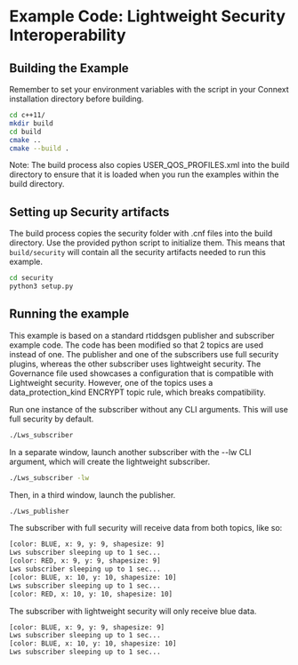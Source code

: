 # Example Code: Lightweight Security Interoperability

## Building the Example

Remember to set your environment variables with the script in your Connext
installation directory before building.

```sh
cd c++11/
mkdir build
cd build
cmake ..
cmake --build .
```

Note: The build process also copies USER_QOS_PROFILES.xml into the build
directory to ensure that it is loaded when you run the examples within the
build directory.

## Setting up Security artifacts

The build process copies the security folder with .cnf files into the build
directory. Use the provided python script to initialize them. This means that
`build/security` will contain all the security artifacts needed to run this example.

```sh
cd security
python3 setup.py
```

## Running the example

This example is based on a standard rtiddsgen publisher and subscriber example
code. The code has been modified so that 2 topics are used instead of one.
The publisher and one of the subscribers use full security plugins, whereas the
other subscriber uses lightweight security. The Governance file used showcases
a configuration that is compatible with Lightweight security. However, one of
the topics uses a data_protection_kind ENCRYPT topic rule, which breaks compatibility.

Run one instance of the subscriber without any CLI arguments.
This will use full security by default.

```sh
./Lws_subscriber 
```

In a separate window, launch another subscriber with the --lw CLI argument,
which will create the lightweight subscriber.

```sh
./Lws_subscriber -lw
```

Then, in a third window, launch the publisher.

```sh
./Lws_publisher
```

The subscriber with full security will receive data from both topics, like so:

```sh
[color: BLUE, x: 9, y: 9, shapesize: 9]
Lws subscriber sleeping up to 1 sec...
[color: RED, x: 9, y: 9, shapesize: 9]
Lws subscriber sleeping up to 1 sec...
[color: BLUE, x: 10, y: 10, shapesize: 10]
Lws subscriber sleeping up to 1 sec...
[color: RED, x: 10, y: 10, shapesize: 10]
```

The subscriber with lightweight security will only receive blue data.

```sh
[color: BLUE, x: 9, y: 9, shapesize: 9]
Lws subscriber sleeping up to 1 sec...
[color: BLUE, x: 10, y: 10, shapesize: 10]
Lws subscriber sleeping up to 1 sec...
```
